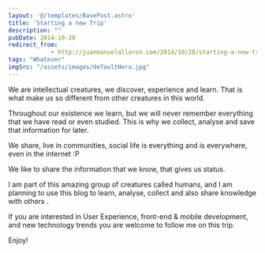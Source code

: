 ```yaml
---
layout: '@/templates/BasePost.astro'
title: 'Starting a new Trip'
description: ""
pubDate: 2014-10-28
redirect_from: 
            - http://juanmanuelalloron.com/2014/10/28/starting-a-new-trip/
tags: "Whatever"
imgSrc: "/assets/images/defaultHero.jpg"
---
```

We are intellectual creatures, we discover, experience and learn. That is what make us so different from other creatures in this world.

Throughout our existence we learn, but we will never remember everything that we have read or even studied. This is why we collect, analyse and save that information for later.

We share, live in communities, social life is everything and is everywhere, even in the internet :P

We like to share the information that we know, that gives us status.

I am part of this amazing group of creatures called humans, and I am planning to use this blog to learn, analyse, collect and also share knowledge with others .

If you are interested in User Experience, front-end & mobile development, and new technology trends you are welcome to follow me on this trip.

Enjoy!
